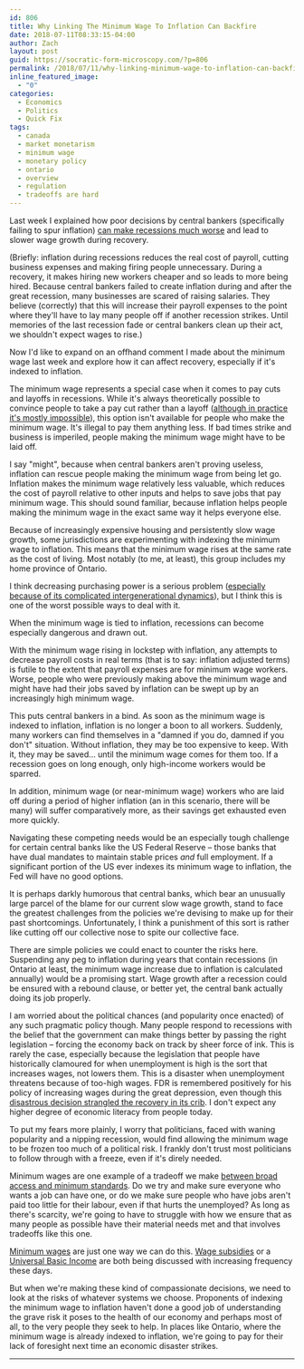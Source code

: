 ```yaml
---
id: 806
title: Why Linking The Minimum Wage To Inflation Can Backfire
date: 2018-07-11T08:33:15-04:00
author: Zach
layout: post
guid: https://socratic-form-microscopy.com/?p=806
permalink: /2018/07/11/why-linking-minimum-wage-to-inflation-can-backfire/
inline_featured_image:
  - "0"
categories:
  - Economics
  - Politics
  - Quick Fix
tags:
  - canada
  - market monetarism
  - minimum wage
  - monetary policy
  - ontario
  - overview
  - regulation
  - tradeoffs are hard
---
```


Last week I explained how poor decisions by central bankers (specifically failing to spur inflation) <a href="https://socratic-form-microscopy.com/2018/07/01/you-might-want-to-blame-central-banks-for-poor-wage-growth/">can make recessions much worse</a> and lead to slower wage growth during recovery.

(Briefly: inflation during recessions reduces the real cost of payroll, cutting business expenses and making firing people unnecessary. During a recovery, it makes hiring new workers cheaper and so leads to more being hired. Because central bankers failed to create inflation during and after the great recession, many businesses are scared of raising salaries. They believe (correctly) that this will increase their payroll expenses to the point where they'll have to lay many people off if another recession strikes. Until memories of the last recession fade or central bankers clean up their act, we shouldn't expect wages to rise.)

Now I'd like to expand on an offhand comment I made about the minimum wage last week and explore how it can affect recovery, especially if it's indexed to inflation.

The minimum wage represents a special case when it comes to pay cuts and layoffs in recessions. While it's always theoretically possible to convince people to take a pay cut rather than a layoff (<a href="https://www.richmondfed.org/~/media/richmondfedorg/publications/research/econ_focus/2013/q1/pdf/jargon_alert.pdf">although in practice it's mostly impossible</a>), this option isn't available for people who make the minimum wage. It's illegal to pay them anything less. If bad times strike and business is imperiled, people making the minimum wage might have to be laid off.

I say "might", because when central bankers aren't proving useless, inflation can rescue people making the minimum wage from being let go. Inflation makes the minimum wage relatively less valuable, which reduces the cost of payroll relative to other inputs and helps to save jobs that pay minimum wage. This should sound familiar, because inflation helps people making the minimum wage in the exact same way it helps everyone else.

Because of increasingly expensive housing and persistently slow wage growth, some jurisdictions are experimenting with indexing the minimum wage to inflation. This means that the minimum wage rises at the same rate as the cost of living. Most notably (to me, at least), this group includes my home province of Ontario.

I think decreasing purchasing power is a serious problem (<a href="https://socratic-form-microscopy.com/2017/06/03/whose-minimum-wage/">especially because of its complicated intergenerational dynamics</a>), but I think this is one of the worst possible ways to deal with it.

When the minimum wage is tied to inflation, recessions can become especially dangerous and drawn out.

With the minimum wage rising in lockstep with inflation, any attempts to decrease payroll costs in real terms (that is to say: inflation adjusted terms) is futile to the extent that payroll expenses are for minimum wage workers. Worse, people who were previously making above the minimum wage and might have had their jobs saved by inflation can be swept up by an increasingly high minimum wage.

This puts central bankers in a bind. As soon as the minimum wage is indexed to inflation, inflation is no longer a boon to all workers. Suddenly, many workers can find themselves in a "damned if you do, damned if you don't" situation. Without inflation, they may be too expensive to keep. With it, they may be saved… until the minimum wage comes for them too. If a recession goes on long enough, only high-income workers would be sparred.

In addition, minimum wage (or near-minimum wage) workers who are laid off during a period of higher inflation (an in this scenario, there will be many) will suffer comparatively more, as their savings get exhausted even more quickly.

Navigating these competing needs would be an especially tough challenge for certain central banks like the US Federal Reserve – those banks that have dual mandates to maintain stable prices <em>and</em> full employment. If a significant portion of the US ever indexes its minimum wage to inflation, the Fed will have no good options.

It is perhaps darkly humorous that central banks, which bear an unusually large parcel of the blame for our current slow wage growth, stand to face the greatest challenges from the policies we're devising to make up for their past shortcomings. Unfortunately, I think a punishment of this sort is rather like cutting off our collective nose to spite our collective face.

There are simple policies we could enact to counter the risks here. Suspending any peg to inflation during years that contain recessions (in Ontario at least, the minimum wage increase due to inflation is calculated annually) would be a promising start. Wage growth after a recession could be ensured with a rebound clause, or better yet, the central bank actually doing its job properly.

I am worried about the political chances (and popularity once enacted) of any such pragmatic policy though. Many people respond to recessions with the belief that the government can make things better by passing the right legislation – forcing the economy back on track by sheer force of ink. This is rarely the case, especially because the legislation that people have historically clamoured for when unemployment is high is the sort that increases wages, not lowers them. This is a disaster when unemployment threatens because of too-high wages. FDR is remembered positively for his policy of increasing wages during the great depression, even though this <a href="https://marketmonetarist.com/2013/06/02/scott-sumner-its-complicated-the-great-depression-in-the-us/">disastrous decision strangled the recovery in its crib</a>. I don't expect any higher degree of economic literacy from people today.

To put my fears more plainly, I worry that politicians, faced with waning popularity and a nipping recession, would find allowing the minimum wage to be frozen too much of a political risk. I frankly don't trust most politicians to follow through with a freeze, even if it's direly needed.

Minimum wages are one example of a tradeoff we make <a href="https://socratic-form-microscopy.com/2017/07/19/minimum-standards-or-broad-access/">between broad access and minimum standards</a>. Do we try and make sure everyone who wants a job can have one, or do we make sure people who have jobs aren't paid too little for their labour, even if that hurts the unemployed? As long as there's scarcity, we're going to have to struggle with how we ensure that as many people as possible have their material needs met and that involves tradeoffs like this one.

<a href="https://socratic-form-microscopy.com/2018/02/09/cities-are-weird-and-minimum-wages-can-help/">Minimum wages</a> are just one way we can do this. <a href="https://socratic-form-microscopy.com/2017/08/27/why-dont-we-subsidize-higher-wages-or-public-policy-is-expensive/">Wage subsidies</a> or a <a href="http://slatestarcodex.com/2018/05/16/basic-income-not-basic-jobs-against-hijacking-utopia/">Universal Basic Income</a> are both being discussed with increasing frequency these days.

But when we're making these kind of compassionate decisions, we need to look at the risks of whatever systems we choose. Proponents of indexing the minimum wage to inflation haven't done a good job of understanding the grave risk it poses to the health of our economy and perhaps most of all, to the very people they seek to help. In places like Ontario, where the minimum wage is already indexed to inflation, we're going to pay for their lack of foresight next time an economic disaster strikes.

<hr class="post-end" />
